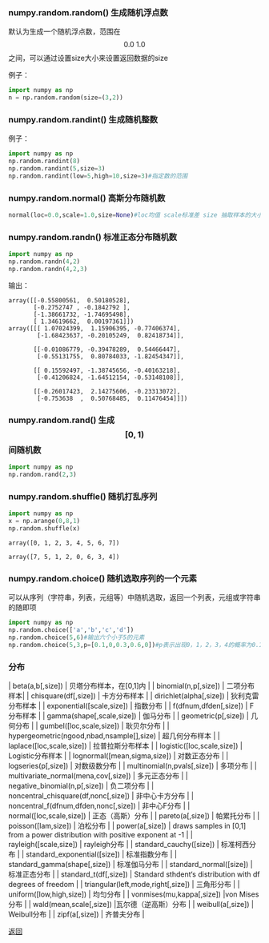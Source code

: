<script type="text/javascript" async src="//cdn.bootcss.com/mathjax/2.7.0/MathJax.js?config=TeX-AMS-MML_HTMLorMML"></script>
<script type="text/javascript" async src="https://cdnjs.cloudflare.com/ajax/libs/mathjax/2.7.1/MathJax.js?config=TeX-MML-AM_CHTML"></script>

### numpy.random.random() 生成随机浮点数

默认为生成一个随机浮点数，范围在$$0.0~1.0$$之间，可以通过设置size大小来设置返回数据的size

例子：

```python
import numpy as np 
n = np.random.random(size=(3,2))
```

### numpy.random.randint() 生成随机整数

例子：

```python
import numpy as np
np.random.randint(8)
np.random.randint(5,size=3)
np.random.randint(low=5,high=10,size=3)#指定数的范围
```

### numpy.random.normal() 高斯分布随机数

```python
normal(loc=0.0,scale=1.0,size=None)#loc均值 scale标准差 size 抽取样本的大小
```

### numpy.random.randn() 标准正态分布随机数

```python
import numpy as np
np.random.randn(4,2)
np.random.randn(4,2,3)
```

输出：

```
array([[-0.55800561,  0.50180528],
       [-0.2752747 , -0.1842792 ],
       [-1.38661732, -1.74695498],
       [ 1.34619662,  0.00197361]])
array([[[ 1.07024399,  1.15906395, -0.77406374],
        [-1.68423637, -0.20105249,  0.82418734]],

       [[-0.01086779, -0.39478289,  0.54466447],
        [-0.55131755,  0.80784033, -1.82454347]],

       [[ 0.15592497, -1.38745656, -0.40163218],
        [-0.41206824, -1.64512154, -0.53148108]],

       [[-0.26017423,  2.14275606, -0.23313072],
        [-0.753638  ,  0.50768485,  0.11476454]]])
```

### numpy.random.rand() 生成$$[0,1)$$间随机数

```python
import numpy as np
np.random.rand(2,3)
```

### numpy.random.shuffle() 随机打乱序列

```python
import numpy as np
x = np.arange(0,8,1)
np.random.shuffle(x)
```
```
array([0, 1, 2, 3, 4, 5, 6, 7])

array([7, 5, 1, 2, 0, 6, 3, 4])
```

### numpy.random.choice() 随机选取序列的一个元素

可以从序列（字符串，列表，元组等）中随机选取，返回一个列表，元组或字符串的随即项

```python
import numpy as np
np.random.choice(['a','b','c','d'])
np.random.choice(5,6)#输出六个小于5的元素
np.random.choice(5,3,p=[0.1,0,0.3,0.6,0])#p表示出现0，1，2，3，4的概率为0.1，0，0.3，0.6，0
```

### 分布

| beta(a,b[,size]) | 贝塔分布样本，在[0,1]内 |
| binomial(n,p[,size]) | 二项分布样本|
| chisquare(df[,size]) | 卡方分布样本 |
| dirichlet(alpha[,size]) | 狄利克雷分布样本 |
| exponential([scale,size]) | 指数分布 |
| f(dfnum,dfden[,size]) | F分布样本 |
| gamma(shape[,scale,size]) | 伽马分布 |
| geometric(p[,size]) | 几何分布 |
| gumbel([loc,scale,size]) | 耿贝尔分布 |
| hypergeometric(ngood,nbad,nsample[],size) | 超几何分布样本 |
| laplace([loc,scale,size]) | 拉普拉斯分布样本 |
| logistic([loc,scale,size]) | Logistic分布样本 |
| lognormal([mean,sigma,size]) | 对数正态分布 |
| logseries(p[,size]) | 对数级数分布 |
| multinomial(n,pvals[,size]) | 多项分布 |
| multivariate_normal(mena,cov[,size]) | 多元正态分布 |
| negative_binomial(n,p[,size]) | 负二项分布 |
| noncentral_chisquare(df,nonc[,size]) | 非中心卡方分布 |
| noncentral_f(dfnum,dfden,nonc[,size]) | 非中心F分布 |
| normal([loc,scale,size]) | 正态（高斯）分布 |
| pareto(a[,size]) | 帕累托分布 |
| poisson([lam,size]) | 泊松分布 |
| power(a[,size]) | draws samples in [0,1] from a power distribution with positive exponent at -1 |
| rayleigh([scale,size]) | rayleigh分布 |
| standard_cauchy([size]) | 标准柯西分布 |
| standard_exponential([size]) | 标准指数分布 |
| standard_gamma(shape[,size]) | 标准伽马分布 |
| standard_normal([size]) | 标准正态分布 |
| standard_t(df[,size]) | Standard sthdent‘s distribution with df degrees of freedom |
| triangular(left,mode,right[,size]) | 三角形分布 |
| uniform([low,high,size]) | 均匀分布 |
| vonmises(mu,kappa[,size]) |von Mises分布 |
| wald(mean,scale[,size]) |瓦尔德（逆高斯）分布 |
| weibull(a[,size]) | Weibull分布 |
| zipf(a[,size]) | 齐普夫分布 |


[返回](./)